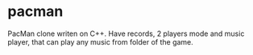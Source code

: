 # pacman
 
PacMan clone writen on C++.
Have records, 2 players mode and music player, that can play any music from folder of the game.
